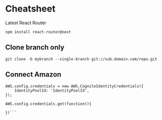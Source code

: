 # Cheatsheet 

Latest React Router

```npm install react-router@next```

## Clone branch only


```git clone -b mybranch --single-branch git://sub.domain.com/repo.git```

## Connect Amazon
```AWS.config.region = 'us-east-1'; // Region
AWS.config.credentials = new AWS.CognitoIdentityCredentials({
    IdentityPoolId: 'IdentityPoolId',
});

AWS.config.credentials.get(function(){

})```

